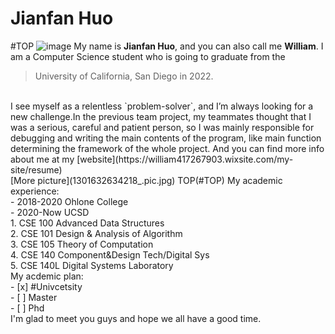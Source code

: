 # Jianfan Huo
#TOP
![image](https://static.wixstatic.com/media/a6e773_cc10bca9dfea439fa4dd3173e2bacb1a~mv2.jpeg/v1/fill/w_656,h_656,al_c,q_85,usm_0.66_1.00_0.01/WechatIMG117.webp)
My name is **Jianfan Huo**, and you can also call me **William**. I am a Computer Science student who is going to graduate from the 
> University of California, San Diego in 2022.
<br/>
I see myself as a relentless `problem-solver`, and I’m always looking for a new challenge.In the previous team project, my teammates thought that I was a serious, careful and patient person, so I was mainly responsible for debugging and writing the main contents of the program, like main function determining the framework of the whole project.<br\> And you can find more info about me at my 
[website](https://william417267903.wixsite.com/my-site/resume)
<br/>
[More picture](1301632634218_.pic.jpg)
TOP(#TOP)
My academic experience:<br/>
- 2018-2020 Ohlone College <br/>
- 2020-Now UCSD <br/>
1. CSE 100 Advanced Data Structures <br/>
2. CSE 101 Design & Analysis of Algorithm <br/>
3. CSE 105 Theory of Computation <br/>
4. CSE 140 Component&Design Tech/Digital Sys <br/>
5. CSE 140L Digital Systems Laboratory <br/>
My acdemic plan: <br/>
- [x] #Univcetsity <br/>
- [ ] Master <br/>
- [ ] Phd <br/>
I'm glad to meet you guys and hope we all have a good time. 
